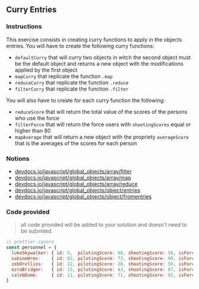## Curry Entries

### Instructions

This exercise consists in creating curry functions to apply in the objects
entries.
You will have to create the following curry functions:

- `defaultCurry` that will curry two objects in witch the second object must
be the default object and returns a new object with the modifications applied
by the first object
- `mapCurry` that replicate the function `.map` 
- `reduceCurry` that replicate the function `.reduce`
- `filterCurry` that replicate the function `.filter`

You will also have to create for each curry function the following:

- `reduceScore` that will return the total value of the scores
  of the persons who use the force
- `filterForce` that will return the force users with `shootingScores`
  equal or higher than 80
- `mapAverage` that will return a new object with the propriety `averageScore`
  that is the averages of the scores for each person


### Notions

- [devdocs.io/javascript/global_objects/array/filter](https://devdocs.io/javascript/global_objects/array/filter)
- [devdocs.io/javascript/global_objects/array/map](https://devdocs.io/javascript/global_objects/array/map)
- [devdocs.io/javascript/global_objects/array/reduce](https://devdocs.io/javascript/global_objects/array/reduce)
- [devdocs.io/javascript/global_objects/object/entries](https://devdocs.io/javascript/global_objects/object/entries)
- [devdocs.io/javascript/global_objects/object/fromentries](https://devdocs.io/javascript/global_objects/object/fromentries)


### Code provided

> all code provided will be added to your solution and doesn't need to be submited.

```js
// prettier-ignore
const personnel = {
  lukeSkywalker: { id: 5,  pilotingScore: 98, shootingScore: 56, isForceUser: true  },
  sabineWren:    { id: 82, pilotingScore: 73, shootingScore: 99, isForceUser: false },
  zebOrellios:   { id: 22, pilotingScore: 20, shootingScore: 59, isForceUser: false },
  ezraBridger:   { id: 15, pilotingScore: 43, shootingScore: 67, isForceUser: true  },
  calebDume:     { id: 11, pilotingScore: 71, shootingScore: 85, isForceUser: true  },
}
```
